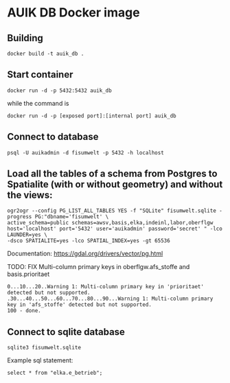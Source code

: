 # AUIK DB Docker image

## Building

```shell
docker build -t auik_db .
```

## Start container

```shell
docker run -d -p 5432:5432 auik_db
```

while the command is

```shell
docker run -d -p [exposed port]:[internal port] auik_db
```

## Connect to database

```shell
psql -U auikadmin -d fisumwelt -p 5432 -h localhost
```

## Load all the tables of a schema from Postgres to Spatialite (with or without geometry) and without the views:

```shell
ogr2ogr --config PG_LIST_ALL_TABLES YES -f "SQLite" fisumwelt.sqlite -progress PG:"dbname='fisumwelt' \
active_schema=public schemas=awsv,basis,elka,indeinl,labor,oberflgw host='localhost' port='5432' user='auikadmin' password='secret' " -lco LAUNDER=yes \
-dsco SPATIALITE=yes -lco SPATIAL_INDEX=yes -gt 65536
```

Documentation: https://gdal.org/drivers/vector/pg.html

TODO: FIX Multi-column primary keys in oberflgw.afs_stoffe and basis.prioritaet
```
0...10...20..Warning 1: Multi-column primary key in 'prioritaet' detected but not supported.
.30...40...50...60...70...80...90...Warning 1: Multi-column primary key in 'afs_stoffe' detected but not supported.
100 - done.
```


## Connect to sqlite database

```shell
sqlite3 fisumwelt.sqlite
```

Example sql statement:
```shell
select * from "elka.e_betrieb";
```
